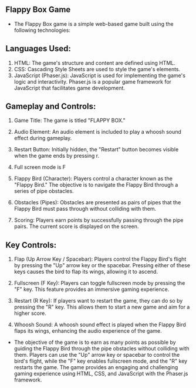 ## Flappy Box Game
- The Flappy Box game is a simple web-based game built using the following technologies:

## Languages Used:
1. HTML: The game's structure and content are defined using HTML.
2. CSS: Cascading Style Sheets are used to style the game's elements.
3. JavaScript (Phaser.js): JavaScript is used for implementing the game's logic and interactivity. Phaser.js is a popular game framework for JavaScript that facilitates game development.

## Gameplay and Controls:
1. Game Title: The game is titled "FLAPPY BOX."

3. Audio Element: An audio element is included to play a whoosh sound effect during gameplay.

4. Restart Button: Initially hidden, the "Restart" button becomes visible when the game ends by pressing r.

5. Full screen mode is F

6. Flappy Bird (Character): Players control a character known as the "Flappy Bird." The objective is to navigate the Flappy Bird through a series of pipe obstacles.

7. Obstacles (Pipes): Obstacles are presented as pairs of pipes that the Flappy Bird must pass through without colliding with them.

8. Scoring: Players earn points by successfully passing through the pipe pairs. The current score is displayed on the screen.

## Key Controls:
1. Flap (Up Arrow Key / Spacebar): Players control the Flappy Bird's flight by pressing the "Up" arrow key or the spacebar. Pressing either of these keys causes the bird to flap its wings, allowing it to ascend.

2. Fullscreen (F Key): Players can toggle fullscreen mode by pressing the "F" key. This feature provides an immersive gaming experience.

3. Restart (R Key): If players want to restart the game, they can do so by pressing the "R" key. This allows them to start a new game and aim for a higher score.

4. Whoosh Sound: A whoosh sound effect is played when the Flappy Bird flaps its wings, enhancing the audio experience of the game.

* The objective of the game is to earn as many points as possible by guiding the Flappy Bird through the pipe obstacles without colliding with them. Players can use the "Up" arrow key or spacebar to control the bird's flight, while the "F" key enables fullscreen mode, and the "R" key restarts the game. The game provides an engaging and challenging gaming experience using HTML, CSS, and JavaScript with the Phaser.js framework.
